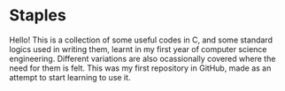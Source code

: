 # Staples

Hello! This is a collection of some useful codes in C, and some standard logics used in writing them, learnt in my first year of computer science engineering. Different variations are also ocassionally covered where the need for them is felt. This was my first repository in GitHub, made as an attempt to start learning to use it.
